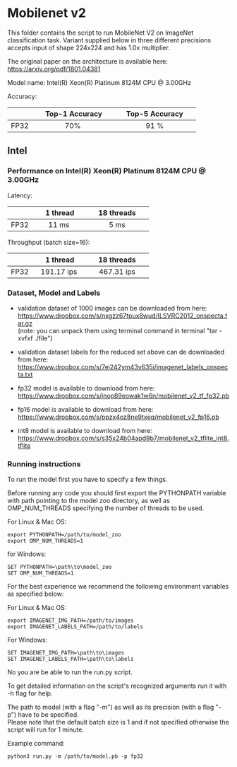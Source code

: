 # Mobilenet v2

This folder contains the script to run MobileNet V2 on ImageNet classification task.
Variant supplied below in three different precisions accepts input of shape 224x224 and has 1.0x multiplier.

The original paper on the architecture is available here: https://arxiv.org/pdf/1801.04381

Model name: Intel(R) Xeon(R) Platinum 8124M CPU @ 3.00GHz

Accuracy:

|   | &nbsp;&nbsp;&nbsp;&nbsp; Top-1 Accuracy&nbsp;&nbsp;&nbsp;&nbsp;  |&nbsp;&nbsp;&nbsp;&nbsp; Top-5 Accuracy &nbsp;&nbsp;&nbsp;&nbsp; |
|:---:|:---:|:---:|
| FP32  | 70%  | 91 %  |


## Intel

### **Performance on Intel(R) Xeon(R) Platinum 8124M CPU @ 3.00GHz**

Latency:

|   | &nbsp;&nbsp;&nbsp;&nbsp; 1 thread&nbsp;&nbsp;&nbsp;&nbsp;  |&nbsp;&nbsp;&nbsp;&nbsp; 18 threads &nbsp;&nbsp;&nbsp;&nbsp; |
|:---:|:---:|:---:|
| FP32  | 11 ms | 5 ms  |

Throughput (batch size=16):

|   | &nbsp;&nbsp;&nbsp;&nbsp; 1 thread&nbsp;&nbsp;&nbsp;&nbsp;  |&nbsp;&nbsp;&nbsp;&nbsp; 18 threads &nbsp;&nbsp;&nbsp;&nbsp; |
|:---:|:---:|:---:|
| FP32  | 191.17 ips | 467.31 ips  |




### Dataset, Model and Labels

* validation dataset of 1000 images can be downloaded from here:  
  https://www.dropbox.com/s/nxgzz67tpux8wud/ILSVRC2012_onspecta.tar.gz  
(note: you can unpack them using terminal command in terminal "tar -xvfxf ./file")


* validation dataset labels for the reduced set above can de downloaded from here:  
https://www.dropbox.com/s/7ej242ym43v635i/imagenet_labels_onspecta.txt


* fp32 model is available to download from here:  
https://www.dropbox.com/s/jnop89eowak1w6n/mobilenet_v2_tf_fp32.pb
  

* fp16 model is available to download from here:  
https://www.dropbox.com/s/ppzx4oz8ne9txeq/mobilenet_v2_fp16.pb


* int8 model is available to download from here:  
https://www.dropbox.com/s/s35x24b04apd9b7/mobilenet_v2_tflite_int8.tflite

### Running instructions

To run the model first you have to specify a few things. 

Before running any code you should first export the PYTHONPATH variable with path pointing to the model zoo directory,
as well as OMP_NUM_THREADS specifying the number of threads to be used.

For Linux & Mac OS:

```
export PYTHONPATH=/path/to/model_zoo
export OMP_NUM_THREADS=1
```

for Windows: 

```
SET PYTHONPATH=\path\to\model_zoo
SET OMP_NUM_THREADS=1
```

For the best experience we recommend the following environment variables as specified below: 

For Linux & Mac OS:

```
export IMAGENET_IMG_PATH=/path/to/images
export IMAGENET_LABELS_PATH=/path/to/labels
```

For Windows:

```
SET IMAGENET_IMG_PATH=\path\to\images
SET IMAGENET_LABELS_PATH=\path\to\labels
```

No you are be able to run the run.py script. 

To get detailed information on the script's recognized arguments run it with -h flag for help.

The path to model (with a flag "-m") as well as its precision (with a flag "-p") have to be specified.\
Please note that the default batch size is 1 and if not specified otherwise the script will run for 1 minute.


Example command: 

```
python3 run.py -m /path/to/model.pb -p fp32
```



  
